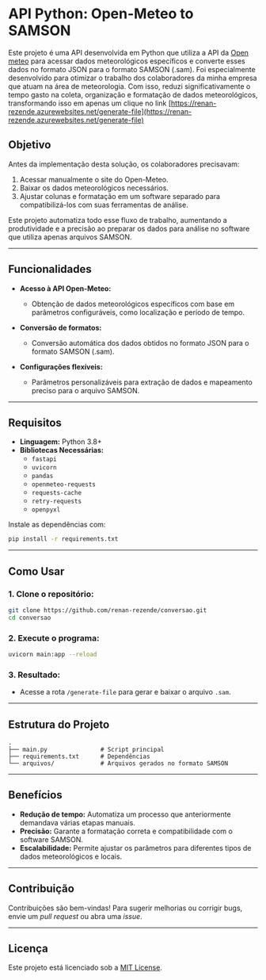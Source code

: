 # API Python: Open-Meteo to SAMSON

Este projeto é uma API desenvolvida em Python que utiliza a API da [Open meteo](https://open-meteo.com/) para acessar dados meteorológicos específicos e converte esses dados no formato JSON para o formato SAMSON (.sam). Foi especialmente desenvolvido para otimizar o trabalho dos colaboradores da minha empresa que atuam na área de meteorologia. Com isso, reduzi significativamente o tempo gasto na coleta, organização e formatação de dados meteorológicos, transformando isso em apenas um clique no link [https://renan-rezende.azurewebsites.net/generate-file](https://renan-rezende.azurewebsites.net/generate-file)

## Objetivo

Antes da implementação desta solução, os colaboradores precisavam:

1. Acessar manualmente o site do Open-Meteo.
2. Baixar os dados meteorológicos necessários.
3. Ajustar colunas e formatação em um software separado para compatibilizá-los com suas ferramentas de análise.

Este projeto automatiza todo esse fluxo de trabalho, aumentando a produtividade e a precisão ao preparar os dados para análise no software que utiliza apenas arquivos SAMSON.

---

## Funcionalidades

- **Acesso à API Open-Meteo:**

  - Obtenção de dados meteorológicos específicos com base em parâmetros configuráveis, como localização e período de tempo.

- **Conversão de formatos:**

  - Conversão automática dos dados obtidos no formato JSON para o formato SAMSON (.sam).

- **Configurações flexíveis:**

  - Parâmetros personalizáveis para extração de dados e mapeamento preciso para o arquivo SAMSON.

---

## Requisitos

- **Linguagem:** Python 3.8+
- **Bibliotecas Necessárias:**
  - `fastapi`
  - `uvicorn`
  - `pandas`
  - `openmeteo-requests`
  - `requests-cache`
  - `retry-requests`
  - `openpyxl`

Instale as dependências com:

```bash
pip install -r requirements.txt
```

---

## Como Usar

### 1. Clone o repositório:

```bash
git clone https://github.com/renan-rezende/conversao.git
cd conversao
```

### 2. Execute o programa:

```bash
uvicorn main:app --reload
```

### 3. Resultado:

- Acesse a rota `/generate-file` para gerar e baixar o arquivo `.sam`.

---

## Estrutura do Projeto

```
.
├── main.py               # Script principal
├── requirements.txt      # Dependências
└── arquivos/             # Arquivos gerados no formato SAMSON
```

---

## Benefícios

- **Redução de tempo:** Automatiza um processo que anteriormente demandava várias etapas manuais.
- **Precisão:** Garante a formatação correta e compatibilidade com o software SAMSON.
- **Escalabilidade:** Permite ajustar os parâmetros para diferentes tipos de dados meteorológicos e locais.

---

## Contribuição

Contribuições são bem-vindas! Para sugerir melhorias ou corrigir bugs, envie um *pull request* ou abra uma *issue*.

---

## Licença

Este projeto está licenciado sob a [MIT License](LICENSE).

